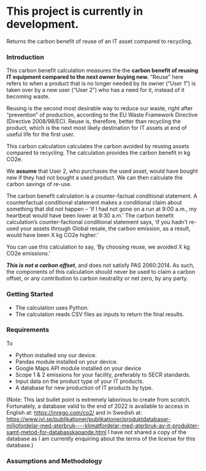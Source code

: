 <h1>This project is currently in development.</h1>
Returns the carbon benefit of reuse of an IT asset compared to recycling.


<h3>Introduction</h3>

This carbon benefit calculation measures the the **carbon benefit of reusing IT equipment compared to the next owner buying new.**
“Reuse” here refers to when a product that is no longer needed by its owner (“User 1”) is taken over by a new user (“User 2”) who has a need for it, instead of it becoming waste.

Reusing is the second most desirable way to reduce our waste, right after “prevention” of production, according to the EU Waste Framework Directive (Directive 2008/98/EC).  Reuse is, therefore, better than recycling the product, which is the next most likely destination for IT assets at end of useful life for the first user.

This carbon calculation calculates the carbon avoided by reusing assets compared to recycling. 
The calculation provides the carbon benefit in kg CO2e.

We **assume** that User 2, who purchases the used asset, would have bought new if they had not bought a used product. We can then calculate the carbon savings of re-use.

The carbon benefit calculation is a counter-factual conditional statement. A counterfactual conditional statement makes a conditional claim about something that did not happen – ‘if I had not gone on a run at 9:00 a.m., my heartbeat would have been lower at 9:30 a.m.’ 
The carbon benefit calculation’s counter-factional conditional statement says, ‘if you hadn’t re-used your assets through Global resale, the carbon emission, as a result, would have been X kg CO2e higher.’

You can use this calculation to say, ‘By choosing reuse, we avoided X kg CO2e emissions.’

***This is not a carbon offset***, and does not satisfy PAS 2060:2014. 
As such, the components of this calculation  should never be used to claim a carbon offset, or any contribution to carbon neutrality or net zero, by any party.

<h3>Getting Started</h3>

- The calculation uses Python. 
- The calculation reads CSV files as inputs to return the final results.


<h3>Requirements</h3>
To 

- Python installed ony our device.
- Pandas module installed on your device.
- Google Maps API module installed on your device
- Scope 1 & 2 emissions for your facility, preferably to SECR standards.
- Input data on the product type of your IT products.
- A database for new production of IT products by type.


(Note: This last bullet point is extremely laborious to create from scratch. Fortunately, a database valid to the end of 2022 is available to access in English at: https://inrego.com/co2/ and in Swedish at: https://www.ivl.se/publikationer/publikationer/produktdatabaser-miljofordelar-med-aterbruk----klimatfordelar-med-aterbruk-av-it-produkter-samt-metod-for-databasskapande.html 
I have not shared a copy of the database as I am currently enquiring about the terms of the license for this database.)

<h3>Assumptions and Methodology</h3>

